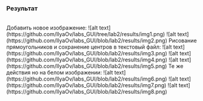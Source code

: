 ### Результат
<br>
Добавить новое изображение:
![alt text](https://github.com/IlyaOv/labs_GUI/tree/lab2/results/img1.png)
![alt text](https://github.com/IlyaOv/labs_GUI/blob/lab2/results/img2.png)
Рисование прямоугольников и сохранение центров в текстовый файл:
![alt text](https://github.com/IlyaOv/labs_GUI/blob/lab2/results/img3.png)
![alt text](https://github.com/IlyaOv/labs_GUI/blob/lab2/results/img4.png)
![alt text](https://github.com/IlyaOv/labs_GUI/blob/lab2/results/img5.png)
Те же действия но на белом изображении:
![alt text](https://github.com/IlyaOv/labs_GUI/blob/lab2/results/img6.png)
![alt text](https://github.com/IlyaOv/labs_GUI/blob/lab2/results/img7.png)
![alt text](https://github.com/IlyaOv/labs_GUI/blob/lab2/results/img8.png)
